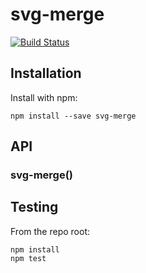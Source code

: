 # svg-merge

[![Build Status](https://secure.travis-ci.org/user/svg-merge.png?branch=master)](http://travis-ci.org/user/svg-merge)


## Installation

Install with npm:

```
npm install --save svg-merge
```


## API

### svg-merge()


## Testing

From the repo root:

```
npm install
npm test
```
